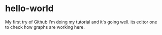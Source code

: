 # hello-world
My first try of Github
I'm doing my tutorial and it's going well.
its editor one to check how graphs are working here.
